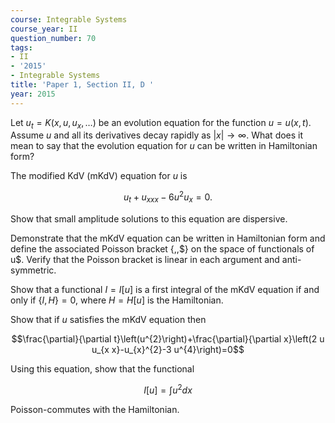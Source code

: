 ```yaml
---
course: Integrable Systems
course_year: II
question_number: 70
tags:
- II
- '2015'
- Integrable Systems
title: 'Paper 1, Section II, D '
year: 2015
---
```




Let $u_{t}=K\left(x, u, u_{x}, \ldots\right)$ be an evolution equation for the function $u=u(x, t)$. Assume $u$ and all its derivatives decay rapidly as $|x| \rightarrow \infty$. What does it mean to say that the evolution equation for $u$ can be written in Hamiltonian form?

The modified KdV (mKdV) equation for $u$ is

$$u_{t}+u_{x x x}-6 u^{2} u_{x}=0 .$$

Show that small amplitude solutions to this equation are dispersive.

Demonstrate that the mKdV equation can be written in Hamiltonian form and define the associated Poisson bracket $\{,$,$} on the space of functionals of u$. Verify that the Poisson bracket is linear in each argument and anti-symmetric.

Show that a functional $I=I[u]$ is a first integral of the mKdV equation if and only if $\{I, H\}=0$, where $H=H[u]$ is the Hamiltonian.

Show that if $u$ satisfies the mKdV equation then

$$\frac{\partial}{\partial t}\left(u^{2}\right)+\frac{\partial}{\partial x}\left(2 u u_{x x}-u_{x}^{2}-3 u^{4}\right)=0$$

Using this equation, show that the functional

$$I[u]=\int u^{2} d x$$

Poisson-commutes with the Hamiltonian.